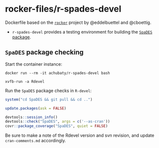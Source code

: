 # rocker-files/r-spades-devel

Dockerfile based on the [`rocker`](https://github.com/rocker-org/rocker) project by @eddelbuettel and @cboettig.

* `r-spades-devel` provides a testing environment for building the [`SpaDES` package](https://github.com/PredictiveEcology/SpaDES).

## `SpaDES` package checking

Start the container instance:

```
docker run --rm -it achubaty/r-spades-devel bash

xvfb-run -a Rdevel
```

Run the `SpaDES` package checks in `R-devel`:

```r
system("cd SpaDES && git pull && cd ..")

update.packages(ask = FALSE)

devtools::session_info()
devtools::check("SpaDES", args = c('--as-cran'))
covr::package_coverage("SpaDES", quiet = FALSE)
```

Be sure to make a note of the Rdevel version and svn revision, and update `cran-comments.md` accordingly.

